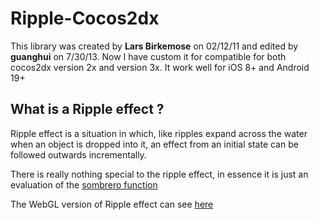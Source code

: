 # Ripple-Cocos2dx

This library was created by **Lars Birkemose** on 02/12/11 and edited by **guanghui** on 7/30/13. Now I have custom it for compatible for both cocos2dx version 2x and version 3x. It work well for iOS 8+ and Android 19+

## What is a Ripple effect ?  

Ripple effect is a situation in which, like ripples expand across the water when an object is dropped into it, an effect from an initial state can be followed outwards incrementally.  

There is really nothing special to the ripple effect, in essence it is just an evaluation of the [sombrero function](http://adrianboeing.blogspot.com/2011/02/ripple-effect-in-webgl.html)  

The WebGL version of Ripple effect can see [here](http://levietquang.com/demo/riple/)
